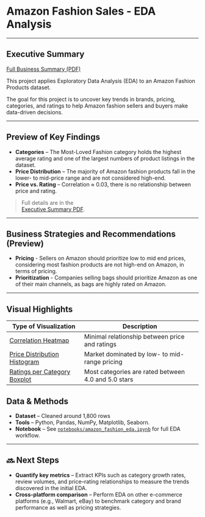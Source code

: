 # Amazon Fashion Sales - EDA Analysis
---

## Executive Summary
[Full Business Summary (PDF)](amazon_product_business_summary.pdf)

This project applies Exploratory Data Analysis (EDA) to an Amazon Fashion Products dataset.

The goal for this project is to uncover key trends in brands, pricing, categories, and ratings to help Amazon fashion sellers and buyers make data-driven decisions.

---

## Preview of Key Findings 
- **Categories** – The Most-Loved Fashion category holds the highest average rating and one of the largest numbers of product listings in the dataset.
- **Price Distribution** – The majority of Amazon fashion products fall in the lower- to mid-price range and are not considered high-end.
- **Price vs. Rating** – Correlation ≈ 0.03, there is no relationship between price and rating.

> Full details are in the  
> [Executive Summary PDF](reports/Amazon_Fashion_Analysis_Summary.pdf).

---
## Business Strategies and Recommendations (Preview)

- **Pricing** - Sellers on Amazon should prioritize low to mid end prices, considering most fashion products are not high-end on Amazon, in terms of pricing.
- **Prioritization** - Companies selling bags should prioritize Amazon as one of their main channels, as bags are highly rated on Amazon.

---

## Visual Highlights

| Type of Visualization | Description |
|-----------------------|-------------|
| [Correlation Heatmap](images/correlation_heatmap_price_rating.png) | Minimal relationship between price and ratings |
| [Price Distribution Histogram](images/price_distribution.png) | Market dominated by low- to mid-range pricing |
| [Ratings per Category Boxplot](images/rating_distribution_per_cat.png) | Most categories are rated between 4.0 and 5.0 stars |




## Data & Methods
- **Dataset** – Cleaned around 1,800 rows
- **Tools** – Python, Pandas, NumPy, Matplotlib, Seaborn.  
- **Notebook** – See [`notebooks/amazon_fashion_eda.ipynb`](notebooks/amazon_fashion_eda.ipynb) for full EDA workflow.

---

## 🔜 Next Steps
- **Quantify key metrics** – Extract KPIs such as category growth rates, review volumes, and price–rating relationships to measure the trends discovered in the initial EDA.  
- **Cross-platform comparison** – Perform EDA on other e-commerce platforms (e.g., Walmart, eBay) to benchmark category and brand performance as well as pricing strategies.

